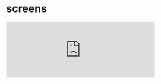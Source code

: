 # screens

<iframe title="Pixelfed Post Embed" src="https://pixelfed.de/p/kerbh0lz/872136911469012653/embed?caption=false&likes=false&layout=compact" class="pixelfed__embed" style="max-width: 100%; border: 0" width="400" allowfullscreen="allowfullscreen"></iframe><script async defer src="https://pixelfed.de/embed.js"></script>
